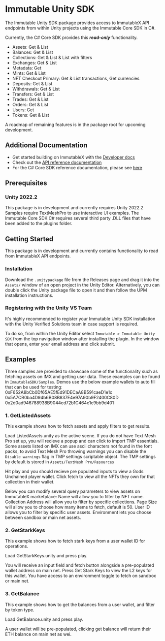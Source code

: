 # Immutable Unity SDK
The Immutable Unity SDK package provides access to ImmutableX API endpoints from within Unity projects using the Immutable Core SDK in C#.

Currently, the C# Core SDK provides this ***read-only*** functionality.
* Assets: Get & List
* Balances: Get & List
* Collections: Get & List & List with filters
* Exchanges: Get & List
* Metadata: Get
* Mints: Get & List
* NFT Checkout Primary: Get & List transactions, Get currencies
* Deposits: Get & List
* Withdrawals: Get & List
* Transfers: Get & List
* Trades: Get & List
* Orders: Get & List
* Users: Get
* Tokens: Get & List

A roadmap of remaining features is in the package root for upcoming development.

## Additional Documentation
* Get started building on ImmutableX with the [Developer docs](https://docs.x.immutable.com/docs/welcome/)
* Check out the [API reference documentation](https://docs.x.immutable.com/reference)
* For the C# Core SDK reference documentation, please see [here](https://docs.x.immutable.com/sdk-docs/core-sdk-csharp/overview)

## Prerequisites
### Unity 2022.2
This package is in development and currently requires Unity 2022.2
Samples require TextMeshPro to use interactive UI examples.
The Immutable Core SDK C# requires several third party .DLL files that have been added to the plugins folder.

## Getting Started
This package is in development and currently contains functionality to read from ImmutableX API endpoints.

### Installation

Download the `.unitypackage` file from the Releases page and drag it into the `Assets/` window of an open project in the Unity Editor. 
Alternatively, you can double click the Unity package file to open it and then follow the UPM installation instructions.

### Registering with the Unity VS Team

It's highly recommended to register your Immutable Unity SDK installation with the Unity Verified Solutions team in case support is required.

To do so, from within the Unity Editor select `Immutable > Immutable Unity SDK` from the top navigation window after installing the plugin. In the window that opens, enter your 
email address and click submit.


## Examples

Three samples are provided to showcase some of the functionality such as fetching assets on IMX and getting user data.
These examples can be found in `ImmutableSDK/Samples`.
Demos use the below example wallets to auto fill that can be used for testing:
0xF652A8bCb0Df65AE5fEd91DECaA8B591caeD1e1c
0x5A7CB0ba4D94b6B08B837E4e97A90b9F2400C80D
0x2d0ad946788938B9044ed72b1C464e1e9bb9d401

### 1. GetListedAssets
This example shows how to fetch assets and apply filters to get results.

Load ListedAssets.unity as the active scene. If you do not have Text Mesh Pro set up, you will recieve a popup and can click to import TMP essentials.
Some assets listed on IMX can use ascii characters not found in the font packs, to avoid Text Mesh Pro throwing warnings you can disable the `Disable warnings` flag in TMP settings scriptable object.
The TMP settings by default is stored in `Assets/TextMesh Pro/Resources`

Hit play and you should recieve pre populated inputs to view a Gods Unchained player wallet. Click fetch to view all the NFTs they own for that collection in their wallet.

Below you can modify several query parameters to view assets on ImmutableX marketplace:
Name will allow you to filter by NFT name.
Collection Address will allow you to filter by specific collections.
Page Size will allow you to choose how many items to fetch, default is 50.
User ID allows you to filter by specific user assets.
Environment lets you choose between sandbox or main net assets.

### 2. GetStarkKeys
This example shows how to fetch stark keys from a user wallet ID for operations.

Load GetStarkKeys.unity and press play.

You will receive an input field and fetch button alongside a pre-populated wallet address on main net. Press Get Stark Keys to view the L2 keys for this wallet.
You have access to an environment toggle to fetch on sandbox or main net.

### 3. GetBalance
This example shows how to get the balances from a user wallet, and filter by token type.

Load GetBalance.unity and press play.

A user wallet will be pre-populated, clicking get balance will return their ETH balance on main net as wei.
